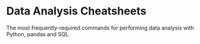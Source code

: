 # Data Analysis Cheatsheets

The most frequently-required commands for performing data analysis with Python, pandas and SQL.
